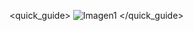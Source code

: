 <quick_guide>
![Imagen1](http://static.energysistem.com/images/manuals/39692/5397147b909cd.jpg)
</quick_guide>
